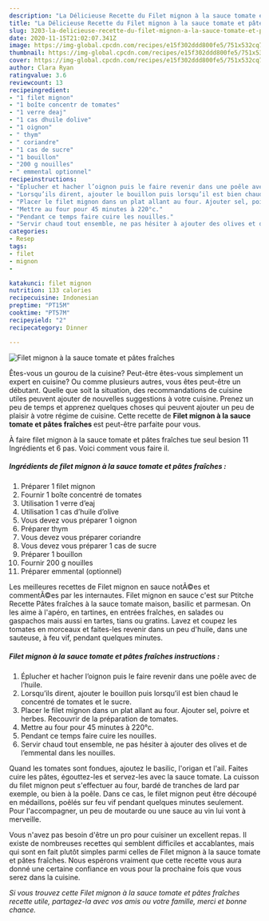 ```yaml
---
description: "La Délicieuse Recette du Filet mignon à la sauce tomate et pâtes fraîches"
title: "La Délicieuse Recette du Filet mignon à la sauce tomate et pâtes fraîches"
slug: 3203-la-delicieuse-recette-du-filet-mignon-a-la-sauce-tomate-et-pates-fraiches
date: 2020-11-15T21:02:07.341Z
image: https://img-global.cpcdn.com/recipes/e15f302ddd800fe5/751x532cq70/filet-mignon-a-la-sauce-tomate-et-pates-fraiches-photo-principale-de-la-recette.jpg
thumbnail: https://img-global.cpcdn.com/recipes/e15f302ddd800fe5/751x532cq70/filet-mignon-a-la-sauce-tomate-et-pates-fraiches-photo-principale-de-la-recette.jpg
cover: https://img-global.cpcdn.com/recipes/e15f302ddd800fe5/751x532cq70/filet-mignon-a-la-sauce-tomate-et-pates-fraiches-photo-principale-de-la-recette.jpg
author: Clara Ryan
ratingvalue: 3.6
reviewcount: 13
recipeingredient:
- "1 filet mignon"
- "1 boîte concentr de tomates"
- "1 verre deaj"
- "1 cas dhuile dolive"
- "1 oignon"
- " thym"
- " coriandre"
- "1 cas de sucre"
- "1 bouillon"
- "200 g nouilles"
- " emmental optionnel"
recipeinstructions:
- "Éplucher et hacher l’oignon puis le faire revenir dans une poêle avec de l’huile."
- "Lorsqu’ils dirent, ajouter le bouillon puis lorsqu’il est bien chaud le concentré de tomates et le sucre."
- "Placer le filet mignon dans un plat allant au four. Ajouter sel, poivre et herbes. Recouvrir de la préparation de tomates."
- "Mettre au four pour 45 minutes à 220°c."
- "Pendant ce temps faire cuire les nouilles."
- "Servir chaud tout ensemble, ne pas hésiter à ajouter des olives et de l’emmental dans les nouilles."
categories:
- Resep
tags:
- filet
- mignon
- 

katakunci: filet mignon  
nutrition: 133 calories
recipecuisine: Indonesian
preptime: "PT15M"
cooktime: "PT57M"
recipeyield: "2"
recipecategory: Dinner

---
```



![Filet mignon à la sauce tomate et pâtes fraîches](https://img-global.cpcdn.com/recipes/e15f302ddd800fe5/751x532cq70/filet-mignon-a-la-sauce-tomate-et-pates-fraiches-photo-principale-de-la-recette.jpg)

Êtes-vous un gourou de la cuisine? Peut-être êtes-vous simplement un expert en cuisine? Ou comme plusieurs autres, vous êtes peut-être un débutant. Quelle que soit la situation, des recommandations de cuisine utiles peuvent ajouter de nouvelles suggestions à votre cuisine. Prenez un peu de temps et apprenez quelques choses qui peuvent ajouter un peu de plaisir à votre régime de cuisine. Cette recette de <strong> Filet mignon à la sauce tomate et pâtes fraîches </strong> est peut-être parfaite pour vous.

<!--inarticleads1-->

À faire filet mignon à la sauce tomate et pâtes fraîches tue seul besion 11 Ingrédients et 6 pas. Voici comment vous faire il.

##### Ingrédients de filet mignon à la sauce tomate et pâtes fraîches :

1. Préparer 1 filet mignon
1. Fournir 1 boîte concentré de tomates
1. Utilisation 1 verre d’eaj
1. Utilisation 1 cas d’huile d’olive
1. Vous devez vous préparer 1 oignon
1. Préparer  thym
1. Vous devez vous préparer  coriandre
1. Vous devez vous préparer 1 cas de sucre
1. Préparer 1 bouillon
1. Fournir 200 g nouilles
1. Préparer  emmental (optionnel)


Les meilleures recettes de Filet mignon en sauce notÃ©es et commentÃ©es par les internautes. Filet mignon en sauce c&#39;est sur Ptitche Recette Pâtes fraîches à la sauce tomate maison, basilic et parmesan. On les aime à l&#39;apéro, en tartines, en entrées fraîches, en salades ou gaspachos mais aussi en tartes, tians ou gratins. Lavez et coupez les tomates en morceaux et faites-les revenir dans un peu d&#39;huile, dans une sauteuse, à feu vif, pendant quelques minutes. 

<!--inarticleads2-->

##### Filet mignon à la sauce tomate et pâtes fraîches instructions :

1. Éplucher et hacher l’oignon puis le faire revenir dans une poêle avec de l’huile.
1. Lorsqu’ils dirent, ajouter le bouillon puis lorsqu’il est bien chaud le concentré de tomates et le sucre.
1. Placer le filet mignon dans un plat allant au four. Ajouter sel, poivre et herbes. Recouvrir de la préparation de tomates.
1. Mettre au four pour 45 minutes à 220°c.
1. Pendant ce temps faire cuire les nouilles.
1. Servir chaud tout ensemble, ne pas hésiter à ajouter des olives et de l’emmental dans les nouilles.


Quand les tomates sont fondues, ajoutez le basilic, l&#39;origan et l&#39;ail. Faites cuire les pâtes, égouttez-les et servez-les avec la sauce tomate. La cuisson du filet mignon peut s&#39;effectuer au four, bardé de tranches de lard par exemple, ou bien à la poêle. Dans ce cas, le filet mignon peut être découpé en médaillons, poêlés sur feu vif pendant quelques minutes seulement. Pour l&#39;accompagner, un peu de moutarde ou une sauce au vin lui vont à merveille. 

<!--inarticleads1-->

<p>
Vous n'avez pas besoin d'être un pro pour cuisiner un excellent repas. Il existe de nombreuses recettes qui semblent difficiles et accablantes, mais qui sont en fait plutôt simples parmi celles de Filet mignon à la sauce tomate et pâtes fraîches. Nous espérons vraiment que cette recette vous aura donné une certaine confiance en vous pour la prochaine fois que vous serez dans la cuisine.
</p>

<p>
<i>Si vous trouvez cette Filet mignon à la sauce tomate et pâtes fraîches recette utile, partagez-la avec vos amis ou votre famille, merci et bonne chance.</i>
</p>
